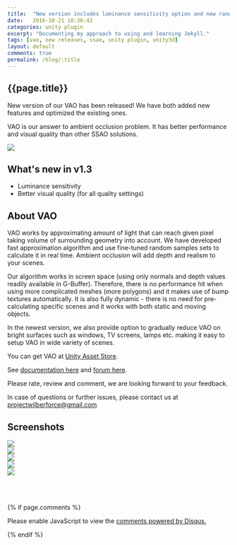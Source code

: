 ```yaml
---
title:  "New version includes luminance sensitivity option and new random samples sets for better visual quality."
date:   2016-10-21 18:36:42
categories: unity plugin
excerpt: "Documenting my approach to using and learning Jekyll."
tags: [vao, new releases, ssao, unity plugin, unity3d]
layout: default
comments: true
permalink: /blog/:title
---
```


## {{page.title}}

New version of our VAO has been released! We have both added new features and optimized the existing ones.

VAO is our answer to ambient occlusion problem. It has better performance and visual quality than other SSAO solutions. 

![]({{site.baseurl}}/images/social-vao-heading.jpg)

## What's new in v1.3  

 * Luminance sensitivity
 * Better visual quality (for all quality settings)

## About VAO

VAO works by approximating amount of light that can reach given pixel taking volume of surrounding geometry into account. We have developed fast approximation algorithm and use fine-tuned random samples sets to calculate it in real time. Ambient occlusion will add depth and realism to your scenes.

Our algorithm works in screen space (using only normals and depth values readily available in G-Buffer). Therefore, there is no performance hit when using more complicated meshes (more polygons) and it makes use of bump textures automatically. It is also fully dynamic - there is no need for pre-calculating specific scenes and it works with both static and moving objects.

In the newest version, we also provide option to gradually reduce VAO on bright surfaces such as windows, TV screens, lamps etc. making it easy to setup VAO in wide variety of scenes.

You can get VAO at [Unity Asset Store](http://u3d.as/xzs).

See [documentation here](https://projectwilberforce.github.io/vaomanual/) and [forum here](https://forum.unity3d.com/threads/volumetric-ambient-occlusion-image-effect.428426/).

Please rate, review and comment, we are looking forward to your feedback.

In case of questions or further issues, please contact us at <projectwilberforce@gmail.com>

## Screenshots

<div>
<div class="img-thumb">
	<a href="{{site.baseurl}}/images/screenshots/e1.png" data-lightbox="vao"><img src="{{site.baseurl}}/images/screenshots/e1_thumb.png" /></a>
</div>
<div class="img-thumb">
	<a href="{{site.baseurl}}/images/screenshots/e2.png" data-lightbox="vao"><img src="{{site.baseurl}}/images/screenshots/e2_thumb.png" /></a>
</div>
<div class="img-thumb">
	<a href="{{site.baseurl}}/images/screenshots/e3.png" data-lightbox="vao"><img src="{{site.baseurl}}/images/screenshots/e3_thumb.png" /></a>
</div>
</div>
<div style="clear:both;">
<div class="img-thumb">
	<a href="{{site.baseurl}}/images/screenshots/e4.png" data-lightbox="vao"><img src="{{site.baseurl}}/images/screenshots/e4_thumb.png" /></a>
</div>
<div class="img-thumb">
	<a href="{{site.baseurl}}/images/screenshots/e5.png" data-lightbox="vao"><img src="{{site.baseurl}}/images/screenshots/e5_thumb.png" /></a>
</div>
</div>

<div style="clear: both; padding-top: 50px;">

{% if page.comments %}
<div id="disqus_thread"></div>
<script>
var disqus_config = function () {
this.page.url = "{{site.url}}{{ page.url }}"; // <--- use canonical URL
this.page.identifier = "{{ page.id }}";
};
(function() { // DON'T EDIT BELOW THIS LINE
var d = document, s = d.createElement('script');
s.src = '//vaounityplugin.disqus.com/embed.js';
s.setAttribute('data-timestamp', +new Date());
(d.head || d.body).appendChild(s);
})();
</script>

<noscript>Please enable JavaScript to view the <a href="https://disqus.com/?ref_noscript" rel="nofollow">comments powered by Disqus.</a></noscript>
</div>

{% endif %}